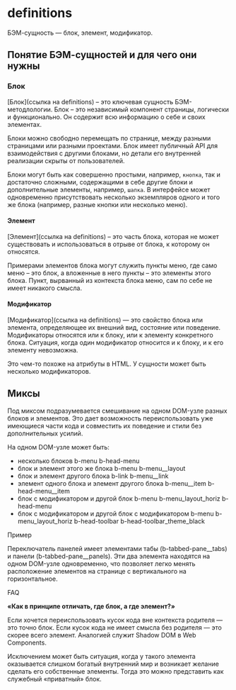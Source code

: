 # definitions

БЭМ-сущность — блок, элемент, модификатор.

## Понятие БЭМ-сущностей и для чего они нужны

### Блок

[Блок](ссылка на definitions) – это ключевая сущность БЭМ-методлологии. Блок – это независимый компонент страницы, логически и функционально. Он содержит всю информацию о себе и своих элементах.

Блоки можно свободно перемещать по странице, между разными страницами или разными проектами. Блок имеет публичный API для взаимодействия с другими блоками, но детали его внутренней реализации скрыты от пользователей.

Блоки могут быть как совершенно простыми, например, `кнопка`, так и достаточно сложными, содержащими в себе другие блоки и дополнительные элементы, например, `шапка`. В интерфейсе может одновременно присутствовать несколько экземпляров одного и того же блока (например, разные кнопки или несколько меню).

#### Элемент

[Элемент](ссылка на definitions) – это часть блока, которая не может существовать и использоваться в отрыве от блока, к которому он относятся.

Примерами элементов блока могут служить пункты меню, где само меню –  это блок, а вложенные в него пункты – это элементы этого блока. Пункт, вырванный из контекста блока меню, сам по себе не имеет никакого смысла.

#### Модификатор

[Модификатор](ссылка на definitions) — это свойство блока или элемента, определяющее их внешний вид, состояние или поведение. Модификаторы относятся или к блоку, или к элементу конкретного блока. Ситуация, когда один модификатор относится и к блоку, и к его элементу невозможна.

Это чем-то похоже на атрибуты в HTML. У сущности может быть несколько модификаторов.


## Миксы

Под миксом подразумевается смешивание на одном DOM-узле разных блоков и элементов. Это дает возможность переиспользовать уже имеющиеся части кода и совместить их поведение и стили без дополнительных усилий.

На одном DOM-узле может быть:

* несколько блоков
  b-menu b-head-menu
* блок и элемент этого же блока
  b-menu b-menu__layout
* блок и элемент другого блока
  b-link b-menu__link
* элемент одного блока и элемент другого блока
  b-menu__item b-head-menu__item
* блок с модификатором и другой блок
  b-menu b-menu_layout_horiz b-head-menu
* блок с модификатором и другой блок с модификатором
  b-menu b-menu_layout_horiz b-head-toolbar b-head-toolbar_theme_black

Пример

Переключатель панелей имеет элементами табы (b-tabbed-pane__tabs) и панели (b-tabbed-pane__panels). Эти два элемента находятся на одном DOM-узле одновременно, что позволяет легко менять расположение элементов на странице с вертикального на горизонтальное.



FAQ

**«Как в принципе отличать, где блок, а где элемент?»**

Если хочется переиспользовать кусок кода вне контекста родителя — это точно блок.
Если кусок кода не имеет смысла без родителя — это скорее всего элемент.
Аналогией служит Shadow DOM в Web Components.

Исключением может быть ситуация, когда у такого элемента оказывается слишком богатый внутренний мир и возникает желание сделать его собственные элементы. Тогда это можно представить как служебный «приватный» блок.


